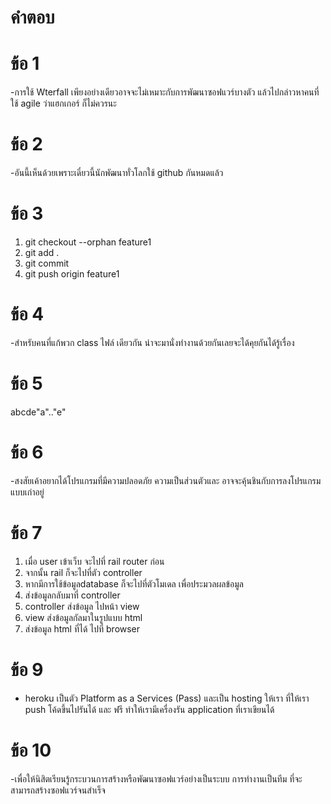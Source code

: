 # คำตอบ
# ข้อ 1 
-การใช้ Wterfall เพียงอย่างเดียวอาจจะไม่เหมาะกับการพัฒนาซอฟแวร์บางตัว แล้วไปกล่าวหาคนที่ใช้ agile ว่าแฮกเกอร์ ก็ไม่ควรนะ

# ข้อ 2
-อันนี้เห็นด้วยเพราะเดี๋ยวนี้นักพัฒนาทั่วโลกใช้ github กันหมดแล้ว

# ข้อ 3
1. git checkout --orphan feature1
2. git add .
3. git commit
4. git push origin feature1

# ข้อ 4
-สำหรับคนที่แก้พวก class ไฟล์ เดียวกัน น่าจะมานั่งทำงานด้วยกันเลยจะได้คุยกันได้รู้เรื่อง

# ข้อ 5
abcde"a".."e"

# ข้อ 6
-สงสัยเค้าอยากได้โปรแกรมที่มีความปลอดภัย ความเป็นส่วนตัวและ อาจจะคุ้นชินกับการลงโปรแกรมแบบเก่าอยู่

# ข้อ 7
1. เมื่อ user เข้าเว็บ จะไปที่ rail router ก่อน
2. จากนั้น rail ก็จะไปที่ตัว controller 
3. หากมีการใช้ข้อมูลdatabase ก็จะไปที่ตัวโมเดล เพื่อประมวลผลข้อมูล
5. ส่งข้อมูลกลับมาที่ controller
6. controller ส่งข้อมูล ไปหน้า view 
7. view ส่งข้อมูลกัลมาในรูปแบบ html
8. ส่งข้อมูล html ที่ได้ ไปที่ browser

# ข้อ 9
- heroku เป็นตัว Platform as a Services (Pass) และเป็น hosting ให้เรา ที่ให้เรา push โค้ดขึ้นไปรันได้ และ ฟรี ทำให้เรามีเครื่องรัน application ที่เราเขียนได้

# ข้อ 10
-เพื่อให้นิสิตเรียนรู้กระบวนการสร้างหรือพัฒนาซอฟแวร์อย่างเป็นระบบ การทำงานเป็นทีม ที่จะสามารถสร้างซอฟแวร์จนสำเร็จ
